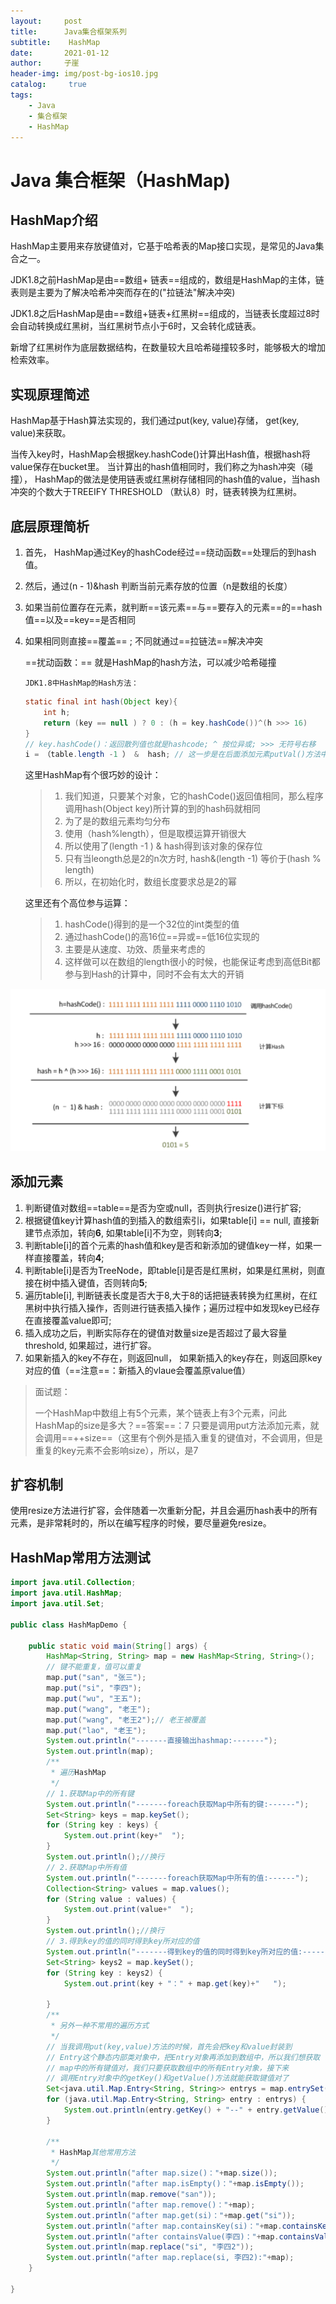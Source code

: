 ```yaml
---
layout:     post
title:      Java集合框架系列
subtitle:    HashMap
date:       2021-01-12
author:     子崖
header-img: img/post-bg-ios10.jpg
catalog: 	 true
tags:
    - Java
    - 集合框架
    - HashMap
---
```


# Java 集合框架（HashMap)

## HashMap介绍

HashMap主要用来存放键值对，它基于哈希表的Map接口实现，是常见的Java集合之一。

JDK1.8之前HashMap是由==数组+ 链表==组成的，数组是HashMap的主体，链表则是主要为了解决哈希冲突而存在的("拉链法"解决冲突)

JDK1.8之后HashMap是由==数组+链表+红黑树==组成的，当链表长度超过8时会自动转换成红黑树，当红黑树节点小于6时，又会转化成链表。

新增了红黑树作为底层数据结构，在数量较大且哈希碰撞较多时，能够极大的增加检索效率。

## 实现原理简述

HashMap基于Hash算法实现的，我们通过put(key, value)存储， get(key, value)来获取。

当传入key时，HashMap会根据key.hashCode()计算出Hash值，根据hash将value保存在bucket里。
当计算出的hash值相同时，我们称之为hash冲突（碰撞）， HashMap的做法是使用链表或红黑树存储相同的hash值的value，当hash冲突的个数大于TREEIFY THRESHOLD （默认8）时，链表转换为红黑树。

## 底层原理简析

1. 首先， HashMap通过Key的hashCode经过==绕动函数==处理后的到hash值。

2. 然后，通过(n - 1)&hash 判断当前元素存放的位置（n是数组的长度）

3. 如果当前位置存在元素，就判断==该元素==与==要存入的元素==的==hash值==以及==key==是否相同

4. 如果相同则直接==覆盖== ; 不同就通过==拉链法==解决冲突

   ==扰动函数：== 就是HashMap的hash方法，可以减少哈希碰撞

   `JDK1.8中HashMap的Hash方法：`

   ```java
   static final int hash(Object key){
       int h;
       return (key == null ) ? 0 : (h = key.hashCode())^(h >>> 16)
   }
   // key.hashCode()：返回散列值也就是hashcode; ^ 按位异或; >>> 无符号右移
   i = （table.length -1 ） &  hash; // 这一步是在后面添加元素putVal()方法中进行定位
   ```

   这里HashMap有个很巧妙的设计：

   > 1. 我们知道，只要某个对象，它的hashCode()返回值相同，那么程序调用hash(Object key)所计算的到的hash码就相同
   > 2. 为了是的数组元素均匀分布
   > 3. 使用（hash%length），但是取模运算开销很大
   > 4. 所以使用了(length -1 ) & hash得到该对象的保存位
   > 5. 只有当leongth总是2的n次方时, hash&(length -1) 等价于(hash % length)
   > 6. 所以，在初始化时，数组长度要求总是2的幂

   这里还有个高位参与运算：

   > 1. hashCode()得到的是一个32位的int类型的值
   > 2. 通过hashCode()的高16位==异或==低16位实现的
   > 3. 主要是从速度、功效、质量来考虑的
   > 4. 这样做可以在数组的length很小的时候，也能保证考虑到高低Bit都参与到Hash的计算中，同时不会有太大的开销

![](../img/java-HashMap-hash()中高位运算.png)

## 添加元素

1. 判断键值对数组==table==是否为空或null，否则执行resize()进行扩容;
2. 根据键值key计算hash值的到插入的数组索引i，如果table[i] == null, 直接新建节点添加，转向**6**, 如果table[i]不为空，则转向**3**;
3. 判断table[i]的首个元素的hash值和key是否和新添加的键值key一样，如果一样直接覆盖，转向**4**; 
4. 判断table[i]是否为TreeNode，即table[i]是否是红黑树，如果是红黑树，则直接在树中插入键值，否则转向**5**;
5. 遍历table[i], 判断链表长度是否大于8,大于8的话把链表转换为红黑树，在红黑树中执行插入操作，否则进行链表插入操作；遍历过程中如发现key已经存在直接覆盖value即可;
6. 插入成功之后，判断实际存在的键值对数量size是否超过了最大容量threshold, 如果超过，进行扩容。
7. 如果新插入的key不存在，则返回null， 如果新插入的key存在，则返回原key对应的值（==注意==：新插入的vlaue会覆盖原value值）

> 面试题：
>
> 一个HashMap中数组上有5个元素，某个链表上有3个元素，问此HashMap的size是多大？==答案==：7
> 		只要是调用put方法添加元素，就会调用==++size==（这里有个例外是插入重复的键值对，不会调用，但是重复的key元素不会影响size），所以，是7

## 扩容机制

使用resize方法进行扩容，会伴随着一次重新分配，并且会遍历hash表中的所有元素，是非常耗时的，所以在编写程序的时候，要尽量避免resize。





## HashMap常用方法测试

```java
import java.util.Collection;
import java.util.HashMap;
import java.util.Set;

public class HashMapDemo {

    public static void main(String[] args) {
        HashMap<String, String> map = new HashMap<String, String>();
        // 键不能重复，值可以重复
        map.put("san", "张三");
        map.put("si", "李四");
        map.put("wu", "王五");
        map.put("wang", "老王");
        map.put("wang", "老王2");// 老王被覆盖
        map.put("lao", "老王");
        System.out.println("-------直接输出hashmap:-------");
        System.out.println(map);
        /**
         * 遍历HashMap
         */
        // 1.获取Map中的所有键
        System.out.println("-------foreach获取Map中所有的键:------");
        Set<String> keys = map.keySet();
        for (String key : keys) {
            System.out.print(key+"  ");
        }
        System.out.println();//换行
        // 2.获取Map中所有值
        System.out.println("-------foreach获取Map中所有的值:------");
        Collection<String> values = map.values();
        for (String value : values) {
            System.out.print(value+"  ");
        }
        System.out.println();//换行
        // 3.得到key的值的同时得到key所对应的值
        System.out.println("-------得到key的值的同时得到key所对应的值:-------");
        Set<String> keys2 = map.keySet();
        for (String key : keys2) {
            System.out.print(key + "：" + map.get(key)+"   ");

        }
        /**
         * 另外一种不常用的遍历方式
         */
        // 当我调用put(key,value)方法的时候，首先会把key和value封装到
        // Entry这个静态内部类对象中，把Entry对象再添加到数组中，所以我们想获取
        // map中的所有键值对，我们只要获取数组中的所有Entry对象，接下来
        // 调用Entry对象中的getKey()和getValue()方法就能获取键值对了
        Set<java.util.Map.Entry<String, String>> entrys = map.entrySet();
        for (java.util.Map.Entry<String, String> entry : entrys) {
            System.out.println(entry.getKey() + "--" + entry.getValue());
        }
        
        /**
         * HashMap其他常用方法
         */
        System.out.println("after map.size()："+map.size());
        System.out.println("after map.isEmpty()："+map.isEmpty());
        System.out.println(map.remove("san"));
        System.out.println("after map.remove()："+map);
        System.out.println("after map.get(si)："+map.get("si"));
        System.out.println("after map.containsKey(si)："+map.containsKey("si"));
        System.out.println("after containsValue(李四)："+map.containsValue("李四"));
        System.out.println(map.replace("si", "李四2"));
        System.out.println("after map.replace(si, 李四2):"+map);
    }

}

```

